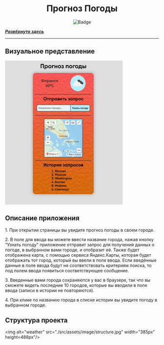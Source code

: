 <h1 align="center">Прогноз Погоды</h1>

<p align="center">
<img alt="Badge" src="https://github.com/djess-v/otus--homework--07/actions/workflows/sanity-check.yml/badge.svg" />
</p>

_**[Развёрнуто здесь](https://djess-v.github.io/otus--homework--07/)**_

---

<h2>Визуальное представление</h2>

<img alt="weather" src="./src/assets/image/weather.jpg" width="385px" height="472px"/>

<h2>Описание приложения</h2>

<p >1. При открытии страницы вы увидите прогноз погоды в своем городе.</p>
<p >2. В поле для ввода вы можете ввести название города, нажав кнопку "Узнать погоду" приложение отправит запрос для получения данных о погоде, в выбранном вами городе, и отобразит её. Также будет отображена карта, с помощью сервиса Яндекс.Карты, которая будет отображать тот город, который вы ввели в поле ввода. Если введённые данные в поле ввода будут не соответствовать критериям поиска, то под полем ввода появиться соответствующее сообщение.</p>
<p >3. Введенные вами города сохраняются у вас в браузере, так что вы сможете видеть последние 10 городов, которые вы вводили в поле ввода (записи в истории не повторяются).</p>
<p >4. При клике по названию города в списке истории вы увидите погоду в выбранном городе.</p>

<h2>Структура проекта</h2>

<img alt="weather" src="./src/assets/image/structure.jpg" width="385px" height=488px"/>

